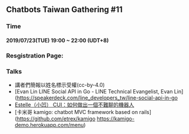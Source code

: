 ## Chatbots Taiwan Gathering #11

### Time

#### 2019/07/23(TUE) 19:00 ~ 22:00  (UDT+8)

### Resgistration Page:
 
### Talks

- 講者們簡報以姓名標示受權(cc-by-4.0)
- [Evan Lin LINE Social API in Go - LINE Technical Evangelist, Evan Lin](https://speakerdeck.com/line_developers_tw/line-social-api-in-go							
- [Estelle（小凹） CUI：如何做出一個不難聊的機器人](https://drive.google.com/file/d/17jX0UFMkkSz96RcYtv6egYv30CbDkUyi/view?usp=sharing)						
- [卡米哥 kamigo: chatbot MVC framework based on rails](https://github.com/etrex/kamigo	https://kamigo-demo.herokuapp.com/menu)				
    
